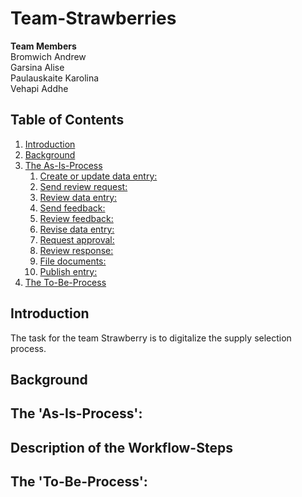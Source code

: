 # Team-Strawberries

**Team Members**\
Bromwich Andrew\
Garsina Alise\
Paulauskaite Karolina\
Vehapi Addhe

## Table of Contents
1. [Introduction](introduction)
2. [Background](background)
3. [The As-Is-Process](#the-as-is-process) 
    1. [Create or update data entry:](#create-or-update-data-entry)
    2. [Send review request:](#send-review-request)
    3. [Review data entry:](#review-data-entry)
    4. [Send feedback:](#send-feedback)
    5. [Review feedback:](#review-feedback)
    6. [Revise data entry:](#revise-data-entry)
    7. [Request approval:](#request-approval)
    8. [Review response:](#review-response)
    9. [File documents:](#file-documents)
   10. [Publish entry:](#publish-entry)
4. [The To-Be-Process](#the-to-be-process)

## Introduction

The task for the team Strawberry is to digitalize the supply selection process.


## Background


## The 'As-Is-Process':

## Description of the Workflow-Steps

## The 'To-Be-Process':


